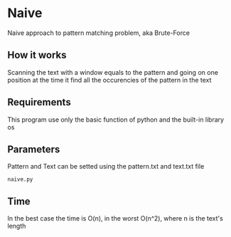 # Naive
Naive approach to pattern matching problem, aka Brute-Force

## How it works
Scanning the text with a window equals to the pattern and going on one position at the time it find all the occurencies of the pattern in the text

## Requirements
This program use only the basic function of python and the built-in library os

## Parameters
Pattern and Text can be setted using the pattern.txt and text.txt file

```
naive.py
```

## Time
In the best case the time is O(n), in the worst O(n^2), where n is the text's length
